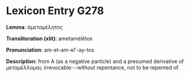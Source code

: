 # Lexicon Entry G278

**Lemma**: ἀμεταμέλητος

**Transliteration (xlit)**: ametamélētos

**Pronunciation**: am-et-am-el'-ay-tos

**Description**:
from Α (as a negative particle) and a presumed derivative of μεταμέλλομαι; irrevocable:--without repentance, not to be repented of.
